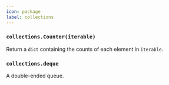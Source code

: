 ```yaml
---
icon: package
label: collections
---
```



### `collections.Counter(iterable)`

Return a `dict` containing the counts of each element in `iterable`.

### `collections.deque`

A double-ended queue.